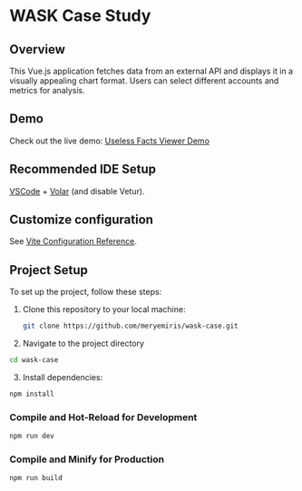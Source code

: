 # WASK Case Study

## Overview

This Vue.js application fetches data from an external API and displays it in a visually appealing chart format. Users can select different accounts and metrics for analysis.

## Demo

Check out the live demo: [Useless Facts Viewer Demo](https://useless-facts-two.vercel.app/)

## Recommended IDE Setup

[VSCode](https://code.visualstudio.com/) + [Volar](https://marketplace.visualstudio.com/items?itemName=Vue.volar) (and disable Vetur).


## Customize configuration

See [Vite Configuration Reference](https://vitejs.dev/config/).

## Project Setup

To set up the project, follow these steps:

1. Clone this repository to your local machine:

   ```sh
   git clone https://github.com/meryemiris/wask-case.git
   ```
   

2. Navigate to the project directory
   
  ```sh
  cd wask-case
  ```

3. Install dependencies:
  ```sh
  npm install
  ```

### Compile and Hot-Reload for Development

```sh
npm run dev
```

### Compile and Minify for Production

```sh
npm run build
```
